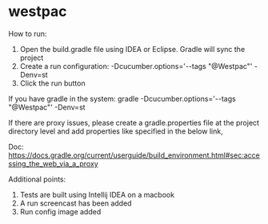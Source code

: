 # westpac

How to run:

1. Open the build.gradle file using IDEA or Eclipse. Gradle will sync the project 
2. Create a run configuration: -Dcucumber.options='--tags "@Westpac"' -Denv=st
3. Click the run button 

If you have gradle in the system: gradle -Dcucumber.options='--tags "@Westpac"' -Denv=st

If there are proxy issues, please create a gradle.properties file at the project directory level and add properties like specified in the below link,

Doc: https://docs.gradle.org/current/userguide/build_environment.html#sec:accessing_the_web_via_a_proxy

Additional points:

1. Tests are built using Intellij IDEA on a macbook 
2. A run screencast has been added 
3. Run config image added
